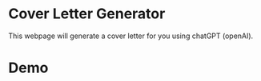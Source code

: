 # Cover Letter Generator
This webpage will generate a cover letter for you using chatGPT (openAI).

# Demo
